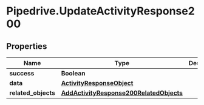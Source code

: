 # Pipedrive.UpdateActivityResponse200

## Properties

Name | Type | Description | Notes
------------ | ------------- | ------------- | -------------
**success** | **Boolean** |  | [optional] 
**data** | [**ActivityResponseObject**](ActivityResponseObject.md) |  | [optional] 
**related_objects** | [**AddActivityResponse200RelatedObjects**](AddActivityResponse200RelatedObjects.md) |  | [optional] 


